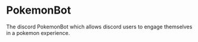 # PokemonBot
The discord PokemonBot which allows discord users to engage themselves in a pokemon experience. 
